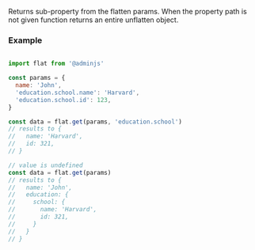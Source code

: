 Returns sub-property from the flatten params. When the property path is not given function returns
an entire unflatten object.

### Example

```javascript

import flat from '@adminjs'

const params = {
  name: 'John',
  'education.school.name': 'Harvard',
  'education.school.id': 123,
}

const data = flat.get(params, 'education.school')
// results to {
//   name: 'Harvard',
//   id: 321,
// }

// value is undefined
const data = flat.get(params)
// results to {
//   name: 'John',
//   education: {
//     school: {
//       name: 'Harvard',
//       id: 321,
//     }
//   }
// }
```